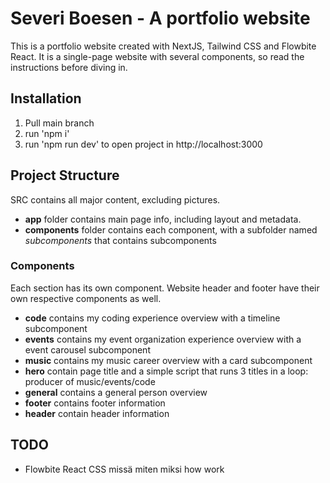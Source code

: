 # Severi Boesen - A portfolio website

This is a portfolio website created with NextJS, Tailwind CSS and Flowbite React.
It is a single-page website with several components, so read the instructions before diving in.

## Installation
1. Pull main branch
2. run 'npm i'
3. run 'npm run dev' to open project in http://localhost:3000

## Project Structure
SRC contains all major content, excluding pictures.
- **app** folder contains main page info, including layout and metadata.
- **components** folder contains each component, with a subfolder named *subcomponents* that contains subcomponents

### Components
 Each section has its own component. Website header and footer have their own respective components as well.
 - **code** contains my coding experience overview with a timeline subcomponent
 - **events** contains my event organization experience overview with a event carousel subcomponent
 - **music** contains my music career overview with a card subcomponent
 - **hero** contain page title and a simple script that runs 3 titles in a loop: producer of music/events/code
 - **general** contains a general person overview
 - **footer** contains footer information
 - **header** contain header information

## TODO
- Flowbite React CSS missä miten miksi how work